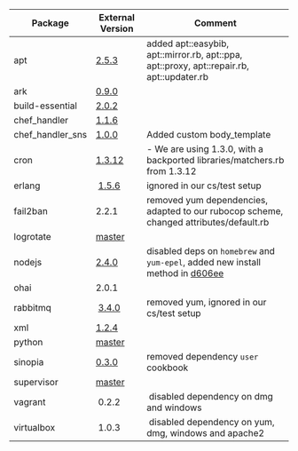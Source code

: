  Package | External Version | Comment
------------ | ------------- | -------------
apt| [2.5.3](https://github.com/opscode-cookbooks/apt/tree/v2.5.3) | added apt::easybib, apt::mirror.rb, apt::ppa, apt::proxy, apt::repair.rb, apt::updater.rb
ark| [0.9.0](https://github.com/burtlo/ark/tree/v0.9.0) |
build-essential| [2.0.2](https://github.com/opscode-cookbooks/build-essential/tree/v2.0.2) |
chef_handler| [1.1.6](https://github.com/opscode-cookbooks/chef_handler/tree/v1.1.6) |
chef_handler_sns| [1.0.0](https://github.com/onddo/chef_handler_sns-cookbook/tree/1.0.0) | Added custom body_template
cron| [1.3.12](https://github.com/opscode-cookbooks/cron/tree/v1.3.12) |  - We are using 1.3.0, with a backported libraries/matchers.rb from 1.3.12
erlang | [1.5.6](https://github.com/opscode-cookbooks/erlang/commit/2af91e4650c1411fbf8e44626b1a548f777926c4) | ignored in our cs/test setup
fail2ban | 2.2.1 | removed yum dependencies, adapted to our rubocop scheme, changed attributes/default.rb
logrotate | [master](https://github.com/cookbooks/logrotate/commit/d7eca3a8fef69aa489c1236ed1761c364d26fdf8) | 
nodejs | [2.4.0](https://github.com/redguide/nodejs/releases/tag/v2.4.0) | disabled deps on `homebrew` and `yum-epel`, added new install method in [d606ee](https://github.com/till/easybib-cookbooks/commit/d606ee9851390458e390a44875afaecc5277c219)
ohai| 2.0.1 |
rabbitmq | [3.4.0](https://github.com/jjasghar/rabbitmq/commit/b71c0a068419ad10324e8d13b517fafbf373c0c3) | removed yum, ignored in our cs/test setup
xml| [1.2.4](https://github.com/opscode-cookbooks/xml/tree/v1.2.4) |
python | [master](https://github.com/poise/python/commit/56424ab64b06f584c13dba2dbb1cc5369faf20f4) |
sinopia | [0.3.0](https://github.com/BarthV/sinopia-cookbook/releases/tag/0.3.0) | removed dependency `user` cookbook
supervisor | [master](https://github.com/poise/supervisor/commit/0806cb6fccfdaf3da5959ce9c2bc42287ad50b26) |
vagrant | 0.2.2 | disabled dependency on dmg and windows
virtualbox | 1.0.3 | disabled dependency on yum, dmg, windows and apache2
